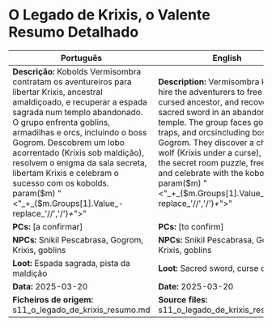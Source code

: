 # O Legado de Krixis, o Valente  Resumo Detalhado

| Português | English |
|-----------|---------|
| **Descrição:** Kobolds Vermisombra contratam os aventureiros para libertar Krixis, ancestral amaldiçoado, e recuperar a espada sagrada num templo abandonado. O grupo enfrenta goblins, armadilhas e orcs, incluindo o boss Gogrom. Descobrem um lobo acorrentado (Krixis sob maldição), resolvem o enigma da sala secreta, libertam Krixis e celebram o sucesso com os kobolds. param($m) "<"_+_($m.Groups[1].Value_-replace_'//','/')_+_">"  | **Description:** Vermisombra kobolds hire the adventurers to free Krixis, a cursed ancestor, and recover the sacred sword in an abandoned temple. The group faces goblins, traps, and orcsincluding boss Gogrom. They discover a chained wolf (Krixis under a curse), solve the secret room puzzle, free Krixis, and celebrate with the kobolds. param($m) "<"_+_($m.Groups[1].Value_-replace_'//','/')_+_">"  |
| **PCs:** [a confirmar] | **PCs:** [to confirm] |
| **NPCs:** Snikil Pescabrasa, Gogrom, Krixis, goblins | **NPCs:** Snikil Pescabrasa, Gogrom, Krixis, goblins |
| **Loot:** Espada sagrada, pista da maldição | **Loot:** Sacred sword, curse clue |
| **Data:** 2025-03-20 | **Date:** 2025-03-20 |
| **Ficheiros de origem:** s11_o_legado_de_krixis_resumo.md | **Source files:** s11_o_legado_de_krixis_resumo.md |

























